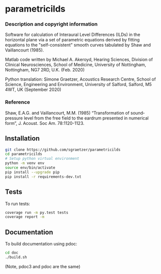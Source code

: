 # parametricilds

### Description and copyright information

Software for calculation of Interaural Level Differences (ILDs) in the horizontal plane via a set of parametric equations derived by fitting equations to the "self-consistent" smooth curves tabulated by Shaw and Vaillancourt (1985).

Matlab code written by Michael A. Akeroyd, Hearing Sciences, Division of Clinical Neurosciences, School of Medicine, University of Nottingham, Nottingham, NG7 2RD, U.K. (Feb. 2020)

Python translation: Simone Graetzer, Acoustics Research Centre, School of Science, Engineering and Environment, University of Salford, Salford, M5 4WT, UK (September 2020)

### Reference

Shaw, E.A.G. and Vaillancourt, M.M. (1985) “Transformation of sound‐pressure level from the free field to the eardrum presented in numerical form”, J. Acoust. Soc Am. 78:1120-1123. 

## Installation

```bash
git clone https://github.com/sgraetzer/parametricilds
cd parametricilds
# Setup python virtual environment
python -m venv env
source env/bin/activate
pip install --upgrade pip
pip install -r requirements-dev.txt
```

## Tests

To run tests:

```bash
coverage run -m py.test tests
coverage report -m
```

## Documentation

To build documentation using pdoc:

```bash
cd doc
./build.sh
```

(Note, pdoc3 and pdoc are the same)

